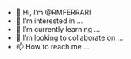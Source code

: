- 👋 Hi, I’m @RMFERRARI
- 👀 I’m interested in ...
- 🌱 I’m currently learning ...
- 💞️ I’m looking to collaborate on ...
- 📫 How to reach me ...

<!---
RMFERRARI/RMFERRARI is a ✨ special ✨ repository because its `README.md` (this file) appears on your GitHub profile.
You can click the Preview link to take a look at your changes.
--->
